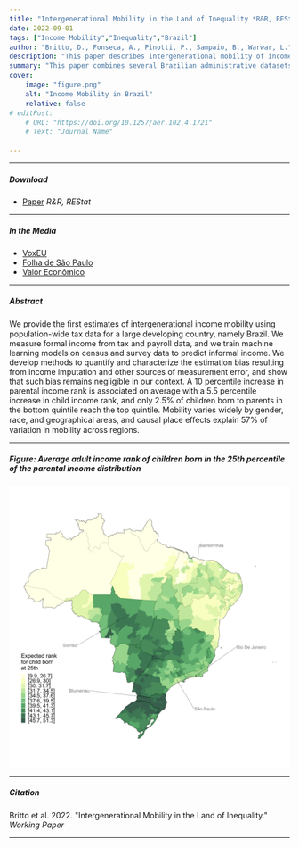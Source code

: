 ```yaml
---
title: "Intergenerational Mobility in the Land of Inequality *R&R, REStat*"
date: 2022-09-01
tags: ["Income Mobility","Inequality","Brazil"]
author: "Britto, D., Fonseca, A., Pinotti, P., Sampaio, B., Warwar, L."
description: "This paper describes intergenerational mobility of income in Brazil." 
summary: "This paper combines several Brazilian administrative datasets to measure individual level intergenerational income mobility." 
cover:
    image: "figure.png"
    alt: "Income Mobility in Brazil"
    relative: false
# editPost:
    # URL: "https://doi.org/10.1257/aer.102.4.1721"
    # Text: "Journal Name"

---
```


---

##### Download

+ [Paper](IGM_BFPSW.pdf) *R&R, REStat*

---

##### In the Media

+ [VoxEU](https://cepr.org/voxeu/columns/intergenerational-mobility-land-inequality-case-brazil)
+ [Folha de São Paulo](https://www1.folha.uol.com.br/mercado/2022/10/filhos-de-familias-pobres-tem-so-25-de-chance-de-chegar-ao-topo-no-brasil.shtml)
+ [Valor Econômico](https://valor.globo.com/brasil/noticia/2022/10/16/no-brasil-local-de-nascimento-afeta-chance-de-subir-na-vida.ghtml)

---

##### Abstract

We provide the ﬁrst estimates of intergenerational income mobility using population-wide tax data for a large developing country, namely Brazil. We measure formal income from tax and payroll data, and we train machine learning models on census and survey data to predict informal income. We develop methods to quantify and characterize the estimation bias resulting from income imputation and other sources of measurement error, and show that such bias remains negligible in our context. A 10 percentile increase in parental income rank is associated on average with a 5.5 percentile increase in child income rank, and only 2.5% of children born to parents in the bottom quintile reach the top quintile. Mobility varies widely by gender, race, and geographical areas, and causal place eﬀects explain 57% of variation in mobility across regions.

---

##### Figure: Average adult income rank of children born in the 25th percentile of the parental income distribution

![](figure.png)

---

##### Citation

Britto et al. 2022. "Intergenerational Mobility in the Land of Inequality." *Working Paper* 

---



